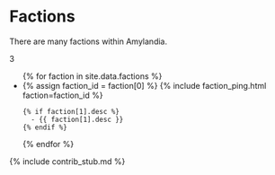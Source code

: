# Factions

There are many factions within Amylandia.

3

<ul>
{% for faction in site.data.factions %}
  <li>
    {% assign faction_id = faction[0] %}
    {% include faction_ping.html faction=faction_id %}

    {% if faction[1].desc %}
      - {{ faction[1].desc }}
    {% endif %}
  </li>
{% endfor %}
</ul>

{% include contrib_stub.md %}
